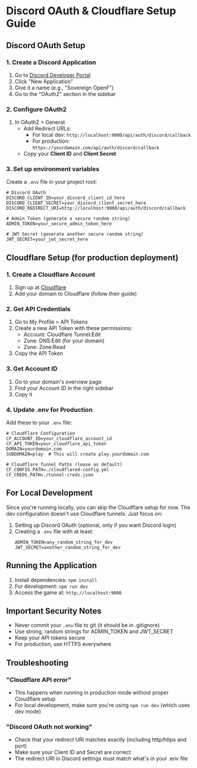 # Discord OAuth & Cloudflare Setup Guide

## Discord OAuth Setup

### 1. Create a Discord Application
1. Go to [Discord Developer Portal](https://discord.com/developers/applications)
2. Click "New Application"
3. Give it a name (e.g., "Sovereign OpenF")
4. Go to the "OAuth2" section in the sidebar

### 2. Configure OAuth2
1. In OAuth2 > General:
   - Add Redirect URLs:
     - For local dev: `http://localhost:9000/api/auth/discord/callback`
     - For production: `https://yourdomain.com/api/auth/discord/callback`
   - Copy your **Client ID** and **Client Secret**

### 3. Set up environment variables
Create a `.env` file in your project root:

```env
# Discord OAuth
DISCORD_CLIENT_ID=your_discord_client_id_here
DISCORD_CLIENT_SECRET=your_discord_client_secret_here
DISCORD_REDIRECT_URI=http://localhost:9000/api/auth/discord/callback

# Admin Token (generate a secure random string)
ADMIN_TOKEN=your_secure_admin_token_here

# JWT Secret (generate another secure random string)
JWT_SECRET=your_jwt_secret_here
```

## Cloudflare Setup (for production deployment)

### 1. Create a Cloudflare Account
1. Sign up at [Cloudflare](https://cloudflare.com)
2. Add your domain to Cloudflare (follow their guide)

### 2. Get API Credentials
1. Go to My Profile > API Tokens
2. Create a new API Token with these permissions:
   - Account: Cloudflare Tunnel:Edit
   - Zone: DNS:Edit (for your domain)
   - Zone: Zone:Read
3. Copy the API Token

### 3. Get Account ID
1. Go to your domain's overview page
2. Find your Account ID in the right sidebar
3. Copy it

### 4. Update .env for Production
Add these to your `.env` file:

```env
# Cloudflare Configuration
CF_ACCOUNT_ID=your_cloudflare_account_id
CF_API_TOKEN=your_cloudflare_api_token
DOMAIN=yourdomain.com
SUBDOMAIN=play  # This will create play.yourdomain.com

# Cloudflare Tunnel Paths (leave as default)
CF_CONFIG_PATH=./cloudflared-config.yml
CF_CREDS_PATH=./tunnel-creds.json
```

## For Local Development

Since you're running locally, you can skip the Cloudflare setup for now. The dev configuration doesn't use Cloudflare tunnels. Just focus on:

1. Setting up Discord OAuth (optional, only if you want Discord login)
2. Creating a `.env` file with at least:
   ```env
   ADMIN_TOKEN=any_random_string_for_dev
   JWT_SECRET=another_random_string_for_dev
   ```

## Running the Application

1. Install dependencies: `npm install`
2. For development: `npm run dev`
3. Access the game at: `http://localhost:9000`

## Important Security Notes

- Never commit your `.env` file to git (it should be in .gitignore)
- Use strong, random strings for ADMIN_TOKEN and JWT_SECRET
- Keep your API tokens secure
- For production, use HTTPS everywhere

## Troubleshooting

### "Cloudflare API error"
- This happens when running in production mode without proper Cloudflare setup
- For local development, make sure you're using `npm run dev` (which uses dev mode)

### "Discord OAuth not working"
- Check that your redirect URI matches exactly (including http/https and port)
- Make sure your Client ID and Secret are correct
- The redirect URI in Discord settings must match what's in your .env file